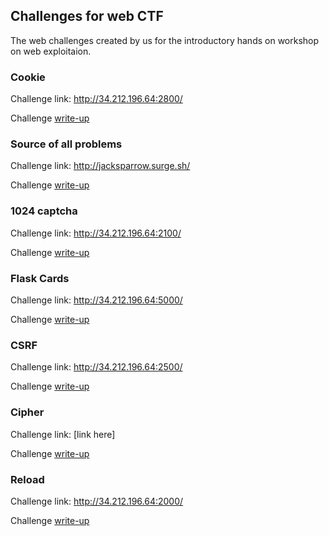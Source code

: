 ## Challenges for web CTF

The web challenges created by us for the introductory hands on workshop on web exploitaion.

### Cookie

Challenge link: http://34.212.196.64:2800/

Challenge [write-up](./write-ups/cookie)

### Source of all problems

Challenge link: http://jacksparrow.surge.sh/

Challenge [write-up](./write-ups/source)

### 1024 captcha

Challenge link: http://34.212.196.64:2100/

Challenge [write-up](./write-ups/captcha)

### Flask Cards

Challenge link: http://34.212.196.64:5000/

Challenge [write-up](./write-ups/ninja)


### CSRF

Challenge link: http://34.212.196.64:2500/

Challenge [write-up](./write-ups/csrf)

### Cipher

Challenge link: [link here]

Challenge [write-up](./write-ups/cipher)

### Reload

Challenge link: http://34.212.196.64:2000/

Challenge [write-up](./write-ups/reload)